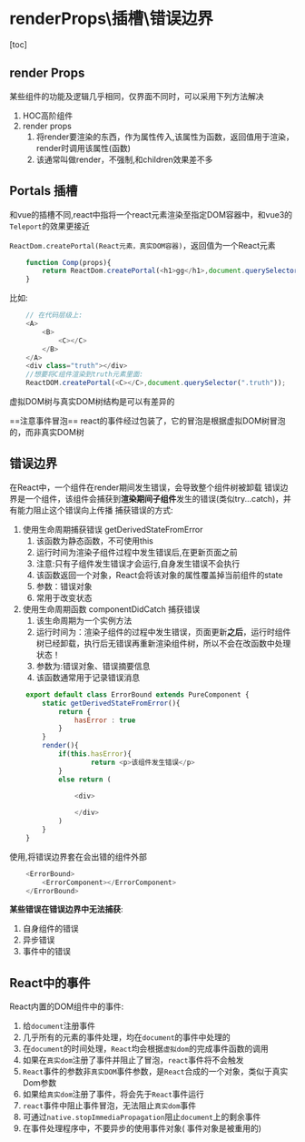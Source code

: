# renderProps\插槽\错误边界

[toc]

## render Props

某些组件的功能及逻辑几乎相同，仅界面不同时，可以采用下列方法解决

1. HOC高阶组件
2. render props
   1. 将render要渲染的东西，作为属性传入,该属性为函数，返回值用于渲染，render时调用该属性(函数)
   2. 该通常叫做render，不强制,和children效果差不多

## Portals 插槽

和vue的插槽不同,react中指将一个react元素渲染至指定DOM容器中，和vue3的`Teleport`的效果更接近

`ReactDom.createPortal(React元素，真实DOM容器)`，返回值为一个React元素

```javascript
    function Comp(props){
        return ReactDom.createPortal(<h1>gg</h1>,document.querySelector("#target))
    }
```

比如:

```javascript
    // 在代码层级上:
    <A>
        <B>
            <C></C>
        </B>
    </A>
    <div class="truth"></div>
    //想要将C组件渲染到truth元素里面:
    ReactDOM.createPortal(<C></C>,document.querySelector(".truth"));
```

虚拟DOM树与真实DOM树结构是可以有差异的

==注意事件冒泡==
react的事件经过包装了，它的冒泡是根据虚拟DOM树冒泡的，而非真实DOM树

## 错误边界

在React中，一个组件在render期间发生错误，会导致整个组件树被卸载
错误边界是一个组件，该组件会捕获到**渲染期间子组件**发生的错误(类似try...catch)，并有能力阻止这个错误向上传播
捕获错误的方式:

1. 使用生命周期捕获错误 getDerivedStateFromError
   1. 该函数为静态函数，不可使用this
   2. 运行时间为渲染子组件过程中发生错误后,在更新页面之前
   3. 注意:只有子组件发生错误才会运行,自身发生错误不会执行
   4. 该函数返回一个对象，React会将该对象的属性覆盖掉当前组件的state
   5. 参数：错误对象
   6. 常用于改变状态
2. 使用生命周期函数 componentDidCatch 捕获错误
   1. 该生命周期为一个实例方法
   2. 运行时间为：渲染子组件的过程中发生错误，页面更新**之后**，运行时组件树已经卸载，执行后无错误再重新渲染组件树，所以不会在改函数中处理状态！
   3. 参数为:错误对象、错误摘要信息
   4. 该函数通常用于记录错误消息

```javascript
    export default class ErrorBound extends PureComponent {
        static getDerivedStateFromError(){
            return {
                hasError : true
            }
        }
        render(){
            if(this.hasError){
                    return <p>该组件发生错误</p>
            }
            else return (
                
                <div>

                </div>
            )
        }
    }
```

使用,将错误边界套在会出错的组件外部

```javascript
    <ErrorBound>
        <ErrorComponent></ErrorComponent>
    </ErrorBound>
```

**某些错误在错误边界中无法捕获**:

1. 自身组件的错误
2. 异步错误
3. 事件中的错误

## React中的事件

React内置的DOM组件中的事件:

1. 给`document`注册事件
2. 几乎所有的元素的事件处理，均在`document`的事件中处理的
3. 在`document`的时间处理，`React`均会根据`虚拟dom`的完成事件函数的调用
4. 如果在`真实dom`注册了事件并阻止了冒泡，`react`事件将不会触发
5. `React`事件的参数非`真实DOM`事件参数，是`React`合成的一个对象，类似于真实Dom参数
6. 如果给`真实dom`注册了事件，将会先于`React`事件运行
7. `react`事件中阻止事件冒泡，无法阻止`真实dom`事件
8. 可通过`native.stopImmediaPropagation`阻止`document`上的剩余事件
9. 在事件处理程序中，不要异步的使用事件对象( 事件对象是被重用的)

